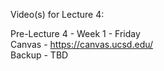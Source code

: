 Video(s) for Lecture 4:

Pre-Lecture 4 - Week 1 - Friday  
Canvas - https://canvas.ucsd.edu/  
Backup - TBD